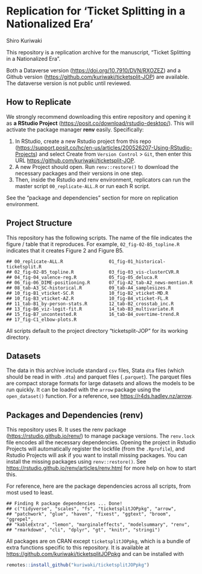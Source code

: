 Replication for ‘Ticket Splitting in a Nationalized Era’
================
Shiro Kuriwaki

This repository is a replication archive for the manuscript, “Ticket
Splitting in a Nationalized Era”.

Both a Dataverse version (<https://doi.org/10.7910/DVN/RXOZEZ>) and a
Github version (<https://github.com/kuriwaki/ticketsplit-JOP>) are
available. The dataverse version is not public until reviewed.

## How to Replicate

We strongly recommend downloading this entire repository and opening it
as **a RStudio Project** (<https://posit.co/download/rstudio-desktop/>).
This will activate the package manager **renv** easily. Specifically:

1.  In RStudio, create a new Rstudio project from this repo
    (<https://support.posit.co/hc/en-us/articles/200526207-Using-RStudio-Projects>)
    and select Create from `Version Control` \> `Git`, then enter this
    URL <https://github.com/kuriwaki/ticketsplit-JOP>.
2.  A new Project should open. Run `renv::restore()` to download the
    necessary packages and their versions in one step.  
3.  Then, inside the Rstudio and renv environment, replicators can run
    the master script `00_replicate-ALL.R` or run each R script.

See the “package and dependencies” section for more on replication
environment.

## Project Structure

This repository has the following scripts. The name of the file
indicates the figure / table that it reproduces. For example,
`02_fig-02-B5_topline.R` indicates that it creates Figure 2 and Figure
B5.

    ## 00_replicate-ALL.R                 01_fig-01_historical-ticketsplit.R 
    ## 02_fig-02-B5_topline.R             03_fig-03_vis-clusterCVR.R         
    ## 04_fig-04_valence-reg.R            05_fig-05_deluca.R                 
    ## 06_fig-06_DIME-positioning.R       07_fig-A2_tab-A2_news-mention.R    
    ## 08_tab-A3_SC-historical.R          09_tab-A4_samplesizes.R            
    ## 10_fig-B1_vticket-SC.R             10_fig-B2_vticket-MD.R             
    ## 10_fig-B3_vticket-AZ.R             10_fig-B4_vticket-FL.R             
    ## 11_tab-B1_by-person-stats.R        12_tab-B2_crosstab_inc.R           
    ## 13_fig-B6_viz-logit-fit.R          14_tab-B3_multivariate.R           
    ## 15_fig-B7_uncontested.R            16_tab-B4_overtime-trend.R         
    ## 17_fig-C1_elbow-plots.R

All scripts default to the project directory “ticketsplit-JOP” for its
working directory.

## Datasets

The data in this archive include standard `csv` files, Stata `dta` files
(which should be read in with `.dta`) and parquet files (`.parquet`).
The parquet files are compact storage formats for large datasets and
allows the models to be run quickly. It can be loaded with the `arrow`
package using the `open_dataset()` function. For a reference, see
<https://r4ds.hadley.nz/arrow>.

## Packages and Dependencies (renv)

This repository uses R. It uses the renv package
(<https://rstudio.github.io/renv/>) to manage package versions. The
`renv.lock` file encodes all the necessary dependencies. Opening the
project in Rstudio Projects will automatically register the lockfile
(from the `.Rprofile`), and Rstudio Projects will ask if you want to
install missing packages. You can install the missing packages using
`renv::restore()`. See
<https://rstudio.github.io/renv/articles/renv.html> for more help on how
to start this.

For reference, here are the package dependencies across all scripts,
from most used to least.

    ## Finding R package dependencies ... Done!
    ## c("tidyverse", "scales", "fs", "ticketsplitJOPpkg", "arrow", 
    ## "patchwork", "glue", "haven", "fixest", "ggtext", "broom", "ggrepel", 
    ## "kableExtra", "lemon", "marginaleffects", "modelsummary", "renv", 
    ## "rmarkdown", "cli", "dplyr", "gt", "knitr", "stringi")

All packages are on CRAN except `ticketsplitJOPpkg`, which is a bundle
of extra functions specific to this repository. It is available at
<https://github.com/kuriwaki/ticketsplitJOPpkg> and can be installed
with

``` r
remotes::install_github("kuriwaki/ticketsplitJOPpkg")
```
